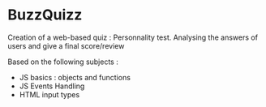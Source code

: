 # BuzzQuizz

Creation of a web-based quiz : Personnality test.
Analysing the answers of users and give a final score/review


Based on the following subjects : 
* JS basics : objects and functions
* JS Events Handling
* HTML input types

